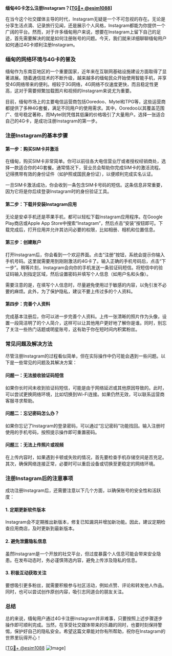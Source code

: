 **缅甸4G卡怎么注册Instagram？[[TG💪+ @esim1088](https://t.me/s/esim1088)]**

在当今这个社交媒体主导的时代，Instagram无疑是一个不可忽视的存在。无论是分享生活点滴、记录旅行见闻，还是展示个人风格，Instagram都能为你提供一个广阔的平台。然而，对于许多缅甸用户来说，想要在Instagram上留下自己的足迹，首先需要解决的就是如何注册账号的问题。今天，我们就来详细聊聊缅甸用户如何通过4G卡顺利注册Instagram。

### **缅甸的网络环境与4G卡的普及**

缅甸作为东南亚地区的一个重要国家，近年来在互联网基础设施建设方面取得了显著进展。随着通信技术的不断升级，越来越多的缅甸民众开始使用智能手机，并享受4G网络带来的便利。相较于3G网络，4G网络不仅速度更快，而且稳定性更高，这对于需要频繁加载图片和视频的Instagram来说尤为重要。

目前，缅甸市场上的主要电信运营商包括Ooredoo、Mytel和TPG等，这些运营商都提供了多种4G套餐，满足不同用户的使用需求。其中，Ooredoo以其覆盖范围广、信号稳定著称，而Mytel则凭借其低廉的价格吸引了大量用户。选择一张适合自己的4G卡，是成功注册Instagram的第一步。

### **注册Instagram的基本步骤**

#### **第一步：购买SIM卡并激活**

在缅甸，购买SIM卡非常简单。你可以前往各大电信营业厅或者授权经销商处，选择一款适合你的4G套餐。通常情况下，营业员会帮助你完成SIM卡的激活流程。记得携带有效的身份证件（如护照或国民身份证），以便顺利完成实名认证。

一旦SIM卡激活成功，你会收到一条包含SIM卡号码的短信。这条信息非常重要，因为它将是你后续登录Instagram时的身份验证工具。

#### **第二步：下载并安装Instagram应用**

无论是安卓手机还是苹果手机，都可以轻松下载Instagram应用程序。在Google Play商店或Apple App Store中搜索“Instagram”，然后点击“安装”按钮即可。下载完成后，打开应用并允许其访问必要的权限，比如相册、相机和位置信息。

#### **第三步：创建账户**

打开Instagram后，你会看到一个欢迎界面。点击“注册”按钮，系统会提示你输入手机号码。这里就需要用到刚刚激活的4G卡了。输入正确的手机号码后，点击“下一步”。稍等片刻，Instagram会向你的手机发送一条验证码短信。将短信中的验证码输入到指定区域，然后设置密码并填写个人信息（如用户名和头像）。

需要注意的是，在填写个人信息时，尽量避免使用过于敏感的内容，以免引发不必要的麻烦。此外，为了保护隐私，建议不要上传过多的个人资料。

#### **第四步：完善个人资料**

完成基本注册后，你可以进一步完善个人资料。上传一张清晰的照片作为头像，设置一段简洁明了的个人简介，这样可以让其他用户更好地了解你是谁。同时，别忘了关注一些热门话题或明星账号，这有助于你在短时间内积累粉丝。

### **常见问题及解决方法**

尽管注册Instagram的过程看似简单，但在实际操作中仍可能会遇到一些问题。以下是一些常见的问题及其解决方案：

#### **问题一：无法接收验证码短信**

如果你长时间未收到验证码短信，可能是由于网络延迟或其他原因导致的。此时，可以尝试更换网络环境，比如切换到Wi-Fi连接。如果仍然无效，可以联系运营商客服寻求帮助。

#### **问题二：忘记密码怎么办？**

如果你忘记了Instagram的登录密码，可以通过“忘记密码”功能找回。输入注册时使用的手机号码，按照提示操作即可重置密码。

#### **问题三：无法上传照片或视频**

在上传内容时，如果遇到卡顿或失败的情况，首先要检查手机存储空间是否充足。其次，确保网络连接正常，必要时可以重启设备或切换至更稳定的网络环境。

### **注册Instagram后的注意事项**

成功注册Instagram后，还需要注意以下几个方面，以确保账号的安全性和活跃度：

#### **1. 定期更新软件版本**

Instagram会不定期推出新版本，修复已知漏洞并增加新功能。因此，建议定期检查应用商店，及时更新到最新版本。

#### **2. 避免泄露隐私信息**

虽然Instagram是一个开放的社交平台，但过度暴露个人信息可能会带来安全隐患。在发布动态时，务必谨慎筛选内容，避免上传涉及隐私的信息。

#### **3. 积极互动获取关注**

要想吸引更多粉丝，就需要积极参与社区活动，例如点赞、评论和转发他人作品。同时，也可以尝试创作原创内容，吸引志同道合的朋友关注。

### **总结**

总的来说，缅甸用户通过4G卡注册Instagram并非难事，只要按照上述步骤逐步操作即可顺利完成。当然，在享受社交媒体带来的乐趣的同时，也要时刻保持警惕，保护好自己的隐私安全。希望这篇文章能对你有所帮助，祝你在Instagram的世界里玩得开心！

[[TG💪+ @esim1088](https://t.me/s/esim1088) ![Image](https://i.postimg.cc/4NQfJmqS/Snipaste-2025-05-13-00-14-12.png)]